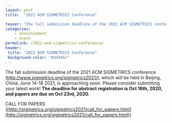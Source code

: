 ```yaml
---
layout: post
title:  "2021 ACM SIGMETRICS Conference"

teaser: "The fall submission deadline of the 2021 ACM SIGMETRICS conference (http://www.sigmetrics.org/sigmetrics2021/), which will be held in Beijing, China, June 14-18 2021, is approaching soon." 
categories:
    - announcement
    - event
permalink: /2021-acm-sigmetrics-conference/
header:
 title: "2021 ACM SIGMETRICS Conference"
 background-color: "#334d5c"
---
```

The fall submission deadline of the 2021 ACM SIGMETRICS conference (http://www.sigmetrics.org/sigmetrics2021/), which will be held in Beijing, China, June 14-18 2021, is approaching soon. Please consider submitting your latest work! **The deadline for abstract registration is Oct 16th, 2020, and papers are due on Oct 23rd, 2020.**

CALL FOR PAPERS ([http://sigmetrics.org/sigmetrics2021/call_for_papers.html](http://sigmetrics.org/sigmetrics2021/call_for_papers.html))

